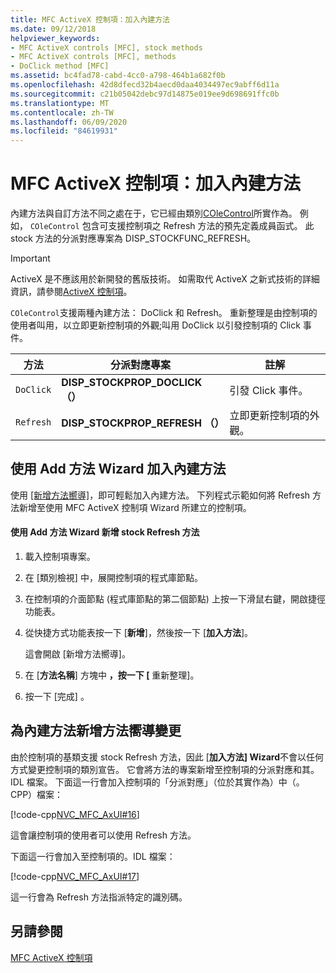 ```yaml
---
title: MFC ActiveX 控制項：加入內建方法
ms.date: 09/12/2018
helpviewer_keywords:
- MFC ActiveX controls [MFC], stock methods
- MFC ActiveX controls [MFC], methods
- DoClick method [MFC]
ms.assetid: bc4fad78-cabd-4cc0-a798-464b1a682f0b
ms.openlocfilehash: 42d8dfecd32b4aecd0daa4034497ec9abff6d11a
ms.sourcegitcommit: c21b05042debc97d14875e019ee9d698691ffc0b
ms.translationtype: MT
ms.contentlocale: zh-TW
ms.lasthandoff: 06/09/2020
ms.locfileid: "84619931"
---
```

# <a name="mfc-activex-controls-adding-stock-methods"></a>MFC ActiveX 控制項：加入內建方法

內建方法與自訂方法不同之處在于，它已經由類別[COleControl](reference/colecontrol-class.md)所實作為。 例如， `COleControl` 包含可支援控制項之 Refresh 方法的預先定義成員函式。 此 stock 方法的分派對應專案為 DISP_STOCKFUNC_REFRESH。

>[!IMPORTANT]
> ActiveX 是不應該用於新開發的舊版技術。 如需取代 ActiveX 之新式技術的詳細資訊，請參閱[ActiveX 控制項](activex-controls.md)。

`COleControl`支援兩種內建方法： DoClick 和 Refresh。 重新整理是由控制項的使用者叫用，以立即更新控制項的外觀;叫用 DoClick 以引發控制項的 Click 事件。

|方法|分派對應專案|註解|
|------------|------------------------|-------------|
|`DoClick`|**DISP_STOCKPROP_DOCLICK （）**|引發 Click 事件。|
|`Refresh`|**DISP_STOCKPROP_REFRESH （）**|立即更新控制項的外觀。|

## <a name="adding-a-stock-method-using-the-add-method-wizard"></a><a name="_core_adding_a_stock_method_using_classwizard"></a>使用 Add 方法 Wizard 加入內建方法

使用 [[新增方法嚮導]](../ide/add-method-wizard.md)，即可輕鬆加入內建方法。 下列程式示範如何將 Refresh 方法新增至使用 MFC ActiveX 控制項 Wizard 所建立的控制項。

#### <a name="to-add-the-stock-refresh-method-using-the-add-method-wizard"></a>使用 Add 方法 Wizard 新增 stock Refresh 方法

1. 載入控制項專案。

1. 在 [類別檢視] 中，展開控制項的程式庫節點。

1. 在控制項的介面節點 (程式庫節點的第二個節點) 上按一下滑鼠右鍵，開啟捷徑功能表。

1. 從快捷方式功能表按一下 [**新增**]，然後按一下 [**加入方法**]。

   這會開啟 [新增方法嚮導]。

1. 在 [**方法名稱**] 方塊中 **，按一下 [** 重新整理]。

1. 按一下 [完成] 。

## <a name="add-method-wizard-changes-for-stock-methods"></a><a name="_core_classwizard_changes_for_stock_methods"></a>為內建方法新增方法嚮導變更

由於控制項的基類支援 stock Refresh 方法，因此 [**加入方法] Wizard**不會以任何方式變更控制項的類別宣告。 它會將方法的專案新增至控制項的分派對應和其。IDL 檔案。 下面這一行會加入控制項的「分派對應」（位於其實作為）中（。CPP）檔案：

[!code-cpp[NVC_MFC_AxUI#16](codesnippet/cpp/mfc-activex-controls-adding-stock-methods_1.cpp)]

這會讓控制項的使用者可以使用 Refresh 方法。

下面這一行會加入至控制項的。IDL 檔案：

[!code-cpp[NVC_MFC_AxUI#17](codesnippet/cpp/mfc-activex-controls-adding-stock-methods_2.idl)]

這一行會為 Refresh 方法指派特定的識別碼。

## <a name="see-also"></a>另請參閱

[MFC ActiveX 控制項](mfc-activex-controls.md)
